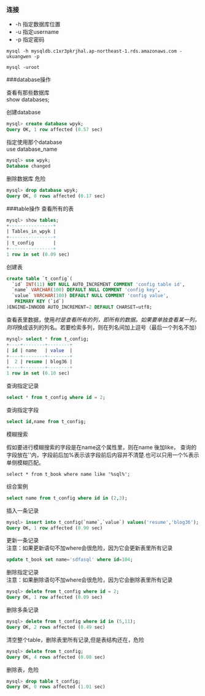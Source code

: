 ### 连接

 - -h 指定数据库位置
 - -u 指定username
 - -p 指定密码

```
mysql -h mysqldb.c1xr3pkrjhal.ap-northeast-1.rds.amazonaws.com -ukuangwen -p
```

```
mysql -uroot
```

###database操作

查看有那些数据库  
show databases;

创建database

```sql
mysql> create database wpyk;
Query OK, 1 row affected (0.57 sec)
```

指定使用那个database  
use database_name

```sql
mysql> use wpyk;
Database changed
```

删除数据库 危险

```sql
mysql> drop database wpyk;
Query OK, 0 rows affected (0.17 sec)


```
###table操作
查看所有的表

```sql
mysql> show tables;
+----------------+
| Tables_in_wpyk |
+----------------+
| t_config       |
+----------------+
1 row in set (0.09 sec)
```


创建表

```sql
create table `t_config`(
  `id` INT(11) NOT NULL AUTO_INCREMENT COMMENT 'config table id',   
  `name` VARCHAR(100) DEFAULT NULL COMMENT 'config key',
  `value` VARCHAR(100) DEFAULT NULL COMMENT 'config value',
   PRIMARY KEY (`id`)
)ENGINE=INNODB AUTO_INCREMENT=2 DEFAULT CHARSET=utf8;
```


查看表里数据，使用*时是查看所有的列，即所有的数据。如果要单独查看某一列，则将*换成该列的列名。若要检索多列，则在列名间加上逗号（最后一个列名不加）

```sql
mysql> select * from t_config;
+----+--------+--------+
| id | name   | value  |
+----+--------+--------+
|  2 | resume | blog36 |
+----+--------+--------+
1 row in set (0.10 sec)
```


查询指定记录
```sql
select * from t_config where id = 2;
```

查询指定字段

```sql
select id,name from t_config;
```

模糊搜索

假如要进行模糊搜索的字段是在name这个属性里，则在name 後加like， 查询的字段放在''内，字段前后加%表示该字段前后内容并不清楚.也可以只用一个%表示单侧模糊匹配。

```
select * from t_book where name like '%sql%';
```




综合案例
```sql
select name from t_config where id in (2,3);

```

插入一条记录

```sql
mysql> insert into t_config(`name`,`value`) values('resume','blog36');
Query OK, 1 row affected (0.90 sec)
```

更新一条记录  
注意：如果更新语句不加where会很危险，因为它会更新表里所有记录

```sql
update t_book set name='sdfasql' where id=104;
```

删除指定记录  
注意：如果删除语句不加where会很危险，因为它会删除表里所有记录

```sql
mysql> delete from t_config where id = 2;
Query OK, 1 row affected (0.09 sec)

```


删除多条记录

```sql
mysql> delete from t_config where id in (5,11);
Query OK, 2 rows affected (0.49 sec)

```



清空整个table，删除表里所有记录,但是表结构还在，危险

```sql
mysql> delete from t_config;
Query OK, 4 rows affected (0.08 sec)
```

删除表，危险

```sql
mysql> drop table t_config;
Query OK, 0 rows affected (1.01 sec)

```

